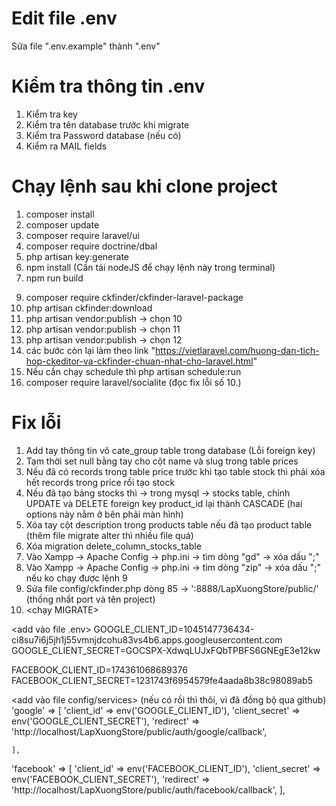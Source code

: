 
# Edit file .env
Sửa file ".env.example" thành ".env"

# Kiểm tra thông tin .env
1. Kiểm tra key
2. Kiểm tra tên database trước khi migrate
3. Kiểm tra Password database (nếu có)
4. Kiểm ra MAIL fields


# Chạy lệnh sau khi clone project
1. composer install
2. composer update
3. composer require laravel/ui
4. composer require doctrine/dbal
5. php artisan key:generate
6. npm install (Cần tải nodeJS để chạy lệnh này trong terminal)
7. npm run build
<!-- 8. download ckeditor 4 (file .zip) -->
9. composer require ckfinder/ckfinder-laravel-package
10. php artisan ckfinder:download
11. php artisan vendor:publish -> chọn 10
12. php artisan vendor:publish -> chọn 11
13. php artisan vendor:publish -> chọn 12
14. các bước còn lại làm theo link "https://vietlaravel.com/huong-dan-tich-hop-ckeditor-va-ckfinder-chuan-nhat-cho-laravel.html"
15. Nếu cần chạy schedule thì    php artisan schedule:run
16. composer require laravel/socialite (đọc fix lỗi số 10.)

# Fix lỗi
1. Add tay thông tin vô cate_group table trong database (Lỗi foreign key)
2. Tạm thời set null bằng tay cho cột name và slug trong table prices
3. Nếu đã có records trong table price trước khi tạo table stock thì phải xóa hết records trong price rồi tạo stock
4. Nếu đã tạo bảng stocks thì -> trong mysql -> stocks table, chỉnh UPDATE và DELETE foreign key product_id lại thành CASCADE (hai options này nằm ở bên phải màn hình)
5. Xóa tay cột description trong products table nếu đã tạo product table (thêm file migrate alter thì nhiều file quá)
6. Xóa migration delete_column_stocks_table
7. Vào Xampp -> Apache Config -> php.ini -> tìm dòng "gd" -> xóa dấu ";"
8. Vào Xampp -> Apache Config -> php.ini -> tìm dòng "zip" -> xóa dấu ";" nếu ko chạy được lệnh 9
9. Sửa file config/ckfinder.php dòng 85 ->     ':8888/LapXuongStore/public/' (thống nhất port và tên project)
10. <chạy MIGRATE>

<add vào file .env>
GOOGLE_CLIENT_ID=1045147736434-ci8su7i6j5jh1j55vmnjdcohu83vs4b6.apps.googleusercontent.com
GOOGLE_CLIENT_SECRET=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

FACEBOOK_CLIENT_ID=174361068689376
FACEBOOK_CLIENT_SECRET=1231743f6954579fe4aada8b38c98089ab5

<add vào file config/services> (nếu có rồi thì thôi, vì đã đồng bộ qua github)
'google' => [
        'client_id' => env('GOOGLE_CLIENT_ID'),
        'client_secret' => env('GOOGLE_CLIENT_SECRET'),
        'redirect' => 'http://localhost/LapXuongStore/public/auth/google/callback',

    ],
'facebook' => [
    'client_id' => env('FACEBOOK_CLIENT_ID'),
    'client_secret' => env('FACEBOOK_CLIENT_SECRET'),
    'redirect' => 'http://localhost/LapXuongStore/public/auth/facebook/callback',
],